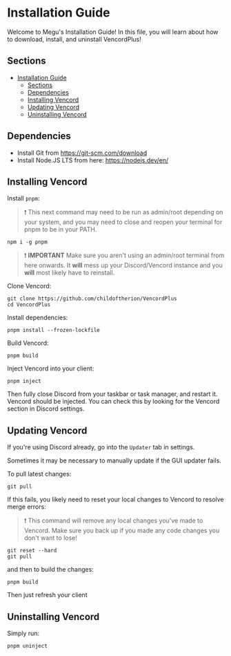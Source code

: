 # Installation Guide

Welcome to Megu's Installation Guide! In this file, you will learn about how to download, install, and uninstall VencordPlus!

## Sections

-   [Installation Guide](#installation-guide)
    -   [Sections](#sections)
    -   [Dependencies](#dependencies)
    -   [Installing Vencord](#installing-vencord)
    -   [Updating Vencord](#updating-vencord)
    -   [Uninstalling Vencord](#uninstalling-vencord)

## Dependencies

-   Install Git from https://git-scm.com/download
-   Install Node.JS LTS from here: https://nodejs.dev/en/

## Installing Vencord

Install `pnpm`:

> :exclamation: This next command may need to be run as admin/root depending on your system, and you may need to close and reopen your terminal for pnpm to be in your PATH.

```shell
npm i -g pnpm
```

> :exclamation: **IMPORTANT** Make sure you aren't using an admin/root terminal from here onwards. It **will** mess up your Discord/Vencord instance and you **will** most likely have to reinstall.

Clone Vencord:

```shell
git clone https://github.com/childoftherion/VencordPlus
cd VencordPlus
```

Install dependencies:

```shell
pnpm install --frozen-lockfile
```

Build Vencord:

```shell
pnpm build
```

Inject Vencord into your client:

```shell
pnpm inject
```

Then fully close Discord from your taskbar or task manager, and restart it. Vencord should be injected. You can check this by looking for the Vencord section in Discord settings.

## Updating Vencord

If you're using Discord already, go into the `Updater` tab in settings.

Sometimes it may be necessary to manually update if the GUI updater fails.

To pull latest changes:

```shell
git pull
```

If this fails, you likely need to reset your local changes to Vencord to resolve merge errors:

> :exclamation: This command will remove any local changes you've made to Vencord. Make sure you back up if you made any code changes you don't want to lose!

```shell
git reset --hard
git pull
```

and then to build the changes:

```shell
pnpm build
```

Then just refresh your client

## Uninstalling Vencord

Simply run:

```shell
pnpm uninject
```
